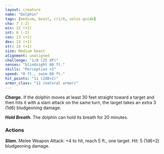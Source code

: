 ```yaml
---
layout: creature
name: "Dolphin"
tags: [medium, beast, cr1/8, volos-guide]
cha: 7 (-2)
wis: 12 (+1)
int: 6 (-2)
con: 13 (+1)
dex: 13 (+1)
str: 14 (+2)
size: Medium beast
alignment: unaligned
challenge: "1/8 (25 XP)"
senses: "blindsight 60 ft."
skills: "Perception +3"
speed: "0 ft., swim 60 ft."
hit_points: "11 (2d8+2)"
armor_class: "12 (natural armor)"
---
```


***Charge.*** If the dolphin moves at least 30 feet straight toward a target and then hits it with a slam attack on the same turn, the target takes an extra 3 (1d6) bludgeoning damage.

***Hold Breath.*** The dolphin can hold its breath for 20 minutes.

### Actions

***Slam.*** Melee Weapon Attack: +4 to hit, reach 5 ft., one target. Hit: 5 (1d6+2) bludgeoning damage.
